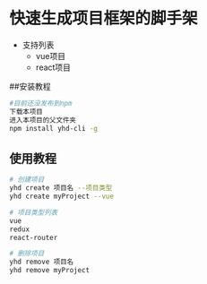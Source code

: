 # 快速生成项目框架的脚手架

+ 支持列表
    + vue项目
    + react项目
    
##安装教程
```bash
#目前还没发布到npm
下载本项目
进入本项目的父文件夹
npm install yhd-cli -g
```

## 使用教程

``` bash
# 创建项目
yhd create 项目名 --项目类型
yhd create myProject --vue

# 项目类型列表
vue
redux
react-router

# 删除项目
yhd remove 项目名
yhd remove myProject

```
